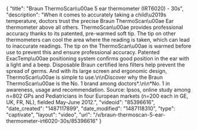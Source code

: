 {
    "title": "Braun ThermoScan\u00ae 5 ear thermometer  (IRT6020) - 30s",
    "description": "When it comes to accurately taking a child\u2019s temperature, doctors trust the precise Braun ThermoScan\u00ae Ear thermometer above all others. ThermoScan\u00ae provides professional accuracy thanks to its patented, pre-warmed soft tip. The tip on other thermometers can cool the area where the reading is taken, which can lead to inaccurate readings. The tip on the ThermoScan\u00ae is warmed before use to prevent this and ensure professional accuracy. Patented ExacTemp\u00ae positioning system confirms good position in the ear with a light and a beep. Disposable Braun certified lens filters help prevent the spread of germs. And with its large screen and ergonomic design, ThermoScan\u00ae is simple to use.\n\nDiscover why the Braun ThermoScan\u00ae is the No. 1 brand among doctors*.\n\n*No. 1 in awareness, usage and recommendation. Source: Ipsos, online study among n=802 GPs and Pediatricians in four European markets (n=200 each in GE, UK, FR, NL), fielded May-June 2012.",
    "videoid": "85396616",
    "date_created": "1487117899",
    "date_modified": "1487118310",
    "type": "captivate",
    "layout": "video",
    "url": "\/v\/braun-thermoscan-5-ear-thermometer-irt6020-30s\/85396616"
}